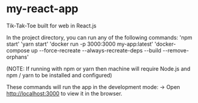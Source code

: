 # my-react-app
Tik-Tak-Toe built for web in React.js 

In the project directory, you can run any of the following commands:
  'npm start'
  'yarn start'
  'docker run -p 3000:3000 my-app:latest'
  'docker-compose up --force-recreate --always-recreate-deps --build --remove-orphans'
  
(NOTE: If running with npm or yarn then machine will require Node.js and npm / yarn to be installed and configured)

These commands will run the app in the development mode: 
  -> Open [http://localhost:3000](http://localhost:3000) to view it in the browser.
